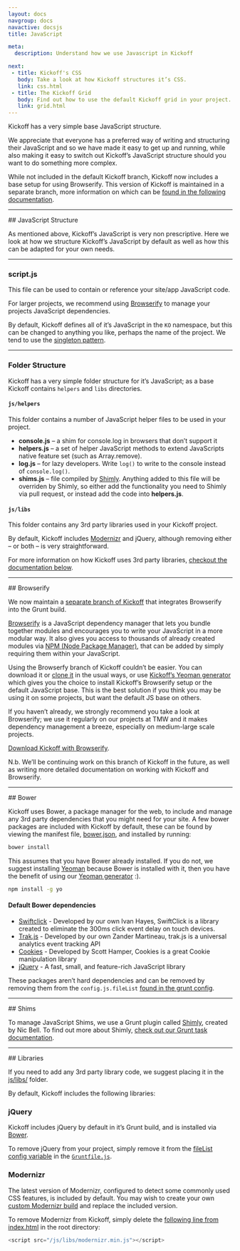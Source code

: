 ```yaml
---
layout: docs
navgroup: docs
navactive: docsjs
title: JavaScript

meta:
  description: Understand how we use Javascript in Kickoff

next:
 - title: Kickoff's CSS
   body: Take a look at how Kickoff structures it’s CSS.
   link: css.html
 - title: The Kickoff Grid
   body: Find out how to use the default Kickoff grid in your project.
   link: grid.html
---
```


Kickoff has a very simple base JavaScript structure.

We appreciate that everyone has a preferred way of writing and structuring their JavaScript and so we have made it easy to get up and running, while also making it easy to switch out Kickoff’s JavaScript structure should you want to do something more complex.

While not included in the default Kickoff branch, Kickoff now includes a base setup for using Browserify.  This version of Kickoff is maintained in a separate branch, more information on which can be [found in the following documentation]().

<hr class="sectionSplitter">
<a name="structure"></a>
## JavaScript Structure

As mentioned above, Kickoff’s JavaScript is very non prescriptive.  Here we look at how we structure Kickoff’s JavaScript by default as well as how this can be adapted for your own needs.

---
### script.js

This file can be used to contain or reference your site/app JavaScript code.

For larger projects, we recommend using [Browserify](#browserify) to manage your projects JavaScript dependencies.

By default, Kickoff defines all of it’s JavaScript in the `KO` namespace, but this can be changed to anything you like, perhaps the name of the project. We tend to use the [singleton pattern](http://addyosmani.com/resources/essentialjsdesignpatterns/book/#singletonpatternjavascript).

---
### Folder Structure

Kickoff has a very simple folder structure for it’s JavaScript; as a base Kickoff contains `helpers` and `libs` directories.

#### `js/helpers`

This folder contains a number of JavaScript helper files to be used in your project.

* **console.js** – a shim for console.log in browsers that don’t support it
* **helpers.js** – a set of helper JavaScript methods to extend JavaScripts native feature set (such as Array.remove).
* **log.js** – for lazy developers.  Write `log()` to write to the console instead of `console.log()`.
* **shims.js** – file compiled by [Shimly](grunt.html#task-shimly).  Anything added to this file will be overriden by Shimly, so either add the functionality you need to Shimly via pull request, or instead add the code into **helpers.js**.


#### `js/libs`

This folder contains any 3rd party libraries used in your Kickoff project.

By default, Kickoff includes [Modernizr](http://modernizr.com/) and jQuery, although removing either – or both – is very straightforward.

For more information on how Kickoff uses 3rd party libraries, [checkout the documentation below](#libs).

<hr class="sectionSplitter">
<a name="browserify"></a>
## Browserify

We now maintain a [separate branch of Kickoff](https://github.com/tmwagency/kickoff/tree/browserify) that integrates Browserify into the Grunt build.

[Browserify](http://browserify.org/) is a JavaScript dependency manager that lets you bundle together modules and encourages you to write your JavaScript in a more modular way.  It also gives you access to thousands of already created modules via [NPM (Node Package Manager)](https://www.npmjs.org/), that can be added by simply requiring them within your JavaScript.

Using the Browserfy branch of Kickoff couldn’t be easier.  You can download it or [clone it](https://github.com/tmwagency/kickoff/tree/browserify) in the usual ways, or use [Kickoff’s Yeoman generator](yeoman.html) which gives you the choice to install Kickoff’s Browserify setup or the default JavaScript base.  This is the best solution if you think you may be using it on some projects, but want the default JS base on others.

If you haven’t already, we strongly recommend you take a look at Browserify; we use it regularly on our projects at TMW and it makes dependency management a breeze, especially on medium-large scale projects.

[Download Kickoff with Browserify](https://github.com/tmwagency/kickoff/tree/browserify).

N.b. We’ll be continuing work on this branch of Kickoff in the future, as well as writing more detailed documentation on working with Kickoff and Browserify.

<hr class="sectionSplitter">
<a name="bower"></a>
## Bower

Kickoff uses Bower, a package manager for the web, to include and manage any 3rd party dependencies that you might need for your site. A few bower packages are included with Kickoff by default, these can be found by viewing the manifest file, [bower.json](https://github.com/tmwagency/kickoff/blob/master/bower.json), and installed by running:

```sh
bower install
```

This assumes that you have Bower already installed. If you do not, we suggest installing [Yeoman](http://yeoman.io) because Bower is installed with it, then you have the benefit of using our [Yeoman generator](yeoman.html) :).

```sh
npm install -g yo
```

#### Default Bower dependencies

* [Swiftclick](https://github.com/tmwagency/swiftclick) - Developed by our own Ivan Hayes, SwiftClick is a library created to eliminate the 300ms click event delay on touch devices.
* [Trak.js](https://github.com/tmwagency/trak.js) - Developed by our own Zander Martineau, trak.js is a universal analytics event tracking API
* [Cookies](https://github.com/ScottHamper/Cookies/) - Developed by Scott Hamper, Cookies is a great Cookie manipulation library
* [jQuery](https://github.com/jquery/jquery/) - A fast, small, and feature-rich JavaScript library

These packages aren’t hard dependencies and can be removed by removing them from the `config.js.fileList` [found in the grunt config](grunt.html#config-js).

<hr class="sectionSplitter">
<a name="shims"></a>
## Shims

To manage JavaScript Shims, we use a Grunt plugin called [Shimly](https://github.com/nicbell/Shimly), created by  Nic Bell.  To find out more about Shimly, [check out our Grunt task documentation](grunt.html#task-shimly).

<hr class="sectionSplitter">
<a name="libs"></a>
## Libraries

If you need to add any 3rd party library code, we suggest placing it in the [js/libs/](https://github.com/tmwagency/kickoff/tree/master/js/libs) folder.

By default, Kickoff includes the following libraries:

### jQuery

Kickoff includes jQuery by default in it’s Grunt build, and is installed via [Bower](#bower).

To remove jQuery from your project, simply remove it from the [fileList config variable](grunt.html#config-js) in the [`Gruntfile.js`](https://github.com/tmwagency/kickoff/blob/master/Gruntfile.js#L28).

### Modernizr

The latest version of Modernizr, configured to detect some commonly used CSS features, is included by default. You may wish to create your own [custom Modernizr build](http://www.modernizr.com/download/) and replace the included version.

To remove Modernizr from Kickoff, simply delete the [following line from index.html](https://github.com/tmwagency/kickoff/blob/master/index.html#L26) in the root directory:

```js
<script src="/js/libs/modernizr.min.js"></script>
```
